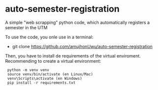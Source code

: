 # auto-semester-registration
A simple "web scrapping" python code, which automatically registers a semester in the UTM

To use the code, you onle use in a terminal:

- git clone https://github.com/amujhonUwu/auto-semester-registration

Then, you have to install de requirements of the virtual enviroment.
Recommending to create a virtual environment:

```
 python -m venv venv
 source venv/bin/activate (en Linux/Mac)
 venv\Scripts\activate (en Windows)
 pip install -r requirements.txt
 ```